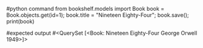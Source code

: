 #python command
from bookshelf.models import Book
book = Book.objects.get(id=1);
book.title = "Nineteen Eighty-Four";
book.save();
print(book)

#expected output
#<QuerySet [<Book: Nineteen Eighty-Four George Orwell 1949>]>